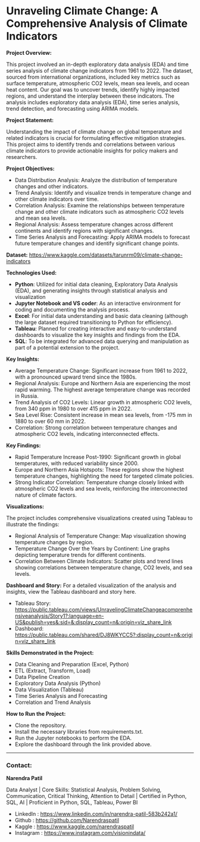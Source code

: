 # **Unraveling Climate Change: A Comprehensive Analysis of Climate Indicators**

**Project Overview:**

This project involved an in-depth exploratory data analysis (EDA) and time series analysis of climate change indicators from 1961 to 2022. The dataset, sourced from international organizations, included key metrics such as surface temperature, atmospheric CO2 levels, mean sea levels, and ocean heat content. Our goal was to uncover trends, identify highly impacted regions, and understand the interplay between these indicators. The analysis includes exploratory data analysis (EDA), time series analysis, trend detection, and forecasting using ARIMA models.

**Project Statement:**

Understanding the impact of climate change on global temperature and related indicators is crucial for formulating effective mitigation strategies. This project aims to identify trends and correlations between various climate indicators to provide actionable insights for policy makers and researchers.

**Project Objectives:**

- Data Distribution Analysis: Analyze the distribution of temperature changes and other indicators.
- Trend Analysis: Identify and visualize trends in temperature change and other climate indicators over time.
- Correlation Analysis: Examine the relationships between temperature change and other climate indicators such as atmospheric CO2 levels and mean sea levels.
- Regional Analysis: Assess temperature changes across different continents and identify regions with significant changes.
- Time Series Analysis and Forecasting: Apply ARIMA models to forecast future temperature changes and identify significant change points.

**Dataset:** https://www.kaggle.com/datasets/tarunrm09/climate-change-indicators

**Technologies Used:**
- **Python**: Utilized for initial data cleaning, Exploratory Data Analysis (EDA), and generating insights through statistical analysis and visualization
- **Jupyter Notebook and VS coder**: As an interactive environment for coding and documenting the analysis process.
- **Excel**: For initial data understanding and basic data cleaning (although the large dataset required transitioning to Python for efficiency).
- **Tableau**: Planned for creating interactive and easy-to-understand dashboards to visualize the key insights and findings from the EDA.
- **SQL**: To be integrated for advanced data querying and manipulation as part of a potential extension to the project.

**Key Insights:**

- Average Temperature Change: Significant increase from 1961 to 2022, with a pronounced upward trend since the 1980s.
- Regional Analysis: Europe and Northern Asia are experiencing the most rapid warming. The highest average temperature change was recorded in Russia.
- Trend Analysis of CO2 Levels: Linear growth in atmospheric CO2 levels, from 340 ppm in 1980 to over 415 ppm in 2022.
- Sea Level Rise: Consistent increase in mean sea levels, from -175 mm in 1880 to over 60 mm in 2022.
- Correlation: Strong correlation between temperature changes and atmospheric CO2 levels, indicating interconnected effects.

**Key Findings:**

- Rapid Temperature Increase Post-1990: Significant growth in global temperatures, with reduced variability since 2000.
- Europe and Northern Asia Hotspots: These regions show the highest temperature changes, highlighting the need for targeted climate policies.
- Strong Indicator Correlation: Temperature change closely linked with atmospheric CO2 levels and sea levels, reinforcing the interconnected nature of climate factors.

**Visualizations:**

The project includes comprehensive visualizations created using Tableau to illustrate the findings:
- Regional Analysis of Temperature Change: Map visualization showing temperature changes by region.
- Temperature Change Over the Years by Continent: Line graphs depicting temperature trends for different continents.
- Correlation Between Climate Indicators: Scatter plots and trend lines showing correlations between temperature change, CO2 levels, and sea levels.

**Dashboard and Story:** For a detailed visualization of the analysis and insights, view the Tableau dashboard and story here.

- Tableau Story: https://public.tableau.com/views/UnravelingClimateChangeacomprenhensiveanalysis/Story1?:language=en-US&publish=yes&:sid=&:display_count=n&:origin=viz_share_link
- Dashboard: https://public.tableau.com/shared/DJ8WKYCC5?:display_count=n&:origin=viz_share_link

**Skills Demonstrated in the Project:**
- Data Cleaning and Preparation (Excel, Python)
- ETL (Extract, Transform, Load)
- Data Pipeline Creation
- Exploratory Data Analysis (Python)
- Data Visualization (Tableau)
- Time Series Analysis and Forecasting
- Correlation and Trend Analysis

**How to Run the Project:**
- Clone the repository.
- Install the necessary libraries from requirements.txt.
- Run the Jupyter notebooks to perform the EDA.
- Explore the dashboard through the link provided above.

-------------------------------------------------------------------------------------------------------------------------------
### **Contact:** 

**Narendra Patil**

Data Analyst | Core Skills: Statistical Analysis, Problem Solving, Communication, Critical Thinking, Attention to Detail | Certified in Python, SQL, AI | Proficient in Python, SQL, Tableau, Power BI

- LinkedIn : https://www.linkedin.com/in/narendra-patil-583b242a1/
- Github : https://github.com/Narendraspatil
- Kaggle : https://www.kaggle.com/narendraspatil
- Instagram : https://www.instagram.com/visionindata/
